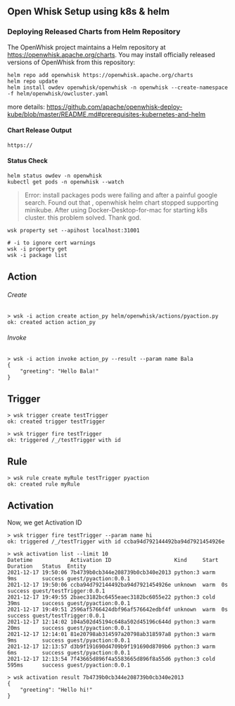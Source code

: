 ## Open Whisk Setup using k8s & helm

### Deploying Released Charts from Helm Repository

The OpenWhisk project maintains a Helm repository at https://openwhisk.apache.org/charts. You may install officially released versions of OpenWhisk from this repository:
```shell
helm repo add openwhisk https://openwhisk.apache.org/charts
helm repo update
helm install owdev openwhisk/openwhisk -n openwhisk --create-namespace -f helm/openwhisk/owcluster.yaml
```

more details:  https://github.com/apache/openwhisk-deploy-kube/blob/master/README.md#prerequisites-kubernetes-and-helm

#### Chart Release Output

```shell
https://
```

#### Status Check

```shell
helm status owdev -n openwhisk
kubectl get pods -n openwhisk --watch
```

> Error: install packages pods were failing and after a painful google search. 
> Found out that , openwhisk helm chart stopped supporting minikube. 
> After using Docker-Desktop-for-mac for starting k8s cluster. this problem solved. Thank god. 

```shell
wsk property set --apihost localhost:31001

# -i to ignore cert warnings
wsk -i property get
wsk -i package list 

```
## Action 

###### Create 
```shell
> wsk -i action create action_py helm/openwhisk/actions/pyaction.py
ok: created action action_py
```
###### Invoke 
```shell
> wsk -i action invoke action_py --result --param name Bala
{
    "greeting": "Hello Bala!"
}
```
## Trigger
```shell
> wsk trigger create testTrigger
ok: created trigger testTrigger
```

```shell
> wsk trigger fire testTrigger
ok: triggered /_/testTrigger with id 
```

## Rule 
```shell
> wsk rule create myRule testTrigger pyaction
ok: created rule myRule
```

## Activation
Now, we get Activation ID
```shell
> wsk trigger fire testTrigger --param name hi
ok: triggered /_/testTrigger with id ccba94d792144492ba94d7921454926e
```

```shell
> wsk activation list --limit 10
Datetime            Activation ID                    Kind     Start Duration   Status  Entity
2021-12-17 19:50:06 7b4739b0cb344e208739b0cb340e2013 python:3 warm  9ms        success guest/pyaction:0.0.1
2021-12-17 19:50:06 ccba94d792144492ba94d7921454926e unknown  warm  0s         success guest/testTrigger:0.0.1
2021-12-17 19:49:55 2baec3182bc6455eaec3182bc6055e22 python:3 cold  39ms       success guest/pyaction:0.0.1
2021-12-17 19:49:51 2596af5766424dbf96af576642edbf4f unknown  warm  0s         success guest/testTrigger:0.0.1
2021-12-17 12:14:02 104a502d45194c648a502d45196c644d python:3 warm  20ms       success guest/pyaction:0.0.1
2021-12-17 12:14:01 81e20798ab314597a20798ab318597a8 python:3 warm  9ms        success guest/pyaction:0.0.1
2021-12-17 12:13:57 d3b9f191690d4709b9f191690d8709b6 python:3 warm  6ms        success guest/pyaction:0.0.1
2021-12-17 12:13:54 7f43665d896f4a5583665d896f8a55d6 python:3 cold  595ms      success guest/pyaction:0.0.1
```

```shell
> wsk activation result 7b4739b0cb344e208739b0cb340e2013
{
    "greeting": "Hello hi!"
}
```
